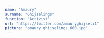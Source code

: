 ```yaml
---
name: "Amaury"
surname: "Ghijselings"
function: "Activist"
url: "https://twitter.com/amauryghijseli1"
picture: "amaury_ghijselings_600.jpg"
---
```

